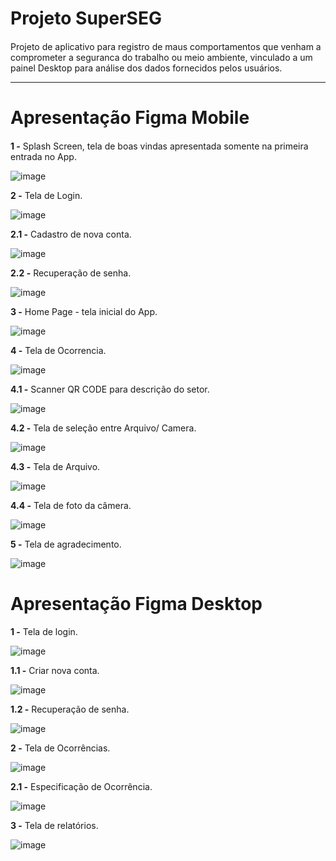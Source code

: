 # Projeto SuperSEG <h4>
 Projeto de aplicativo para registro de maus comportamentos que venham a comprometer a seguranca do trabalho ou meio ambiente, vinculado a um painel Desktop para análise dos dados fornecidos pelos usuários.
 
 ---
 
 # Apresentação Figma Mobile <h4>
 
 **1 -** Splash Screen, tela de boas vindas apresentada somente na primeira entrada no App.
 
 ![image](https://user-images.githubusercontent.com/110852189/189751834-e72940ae-5df2-4034-8187-32e614914c21.png)

 **2 -** Tela de Login.
 
 ![image](https://user-images.githubusercontent.com/110852189/189752315-18ecf642-a2c9-4f38-ad51-1bf8bd499457.png)
 
 **2.1 -** Cadastro de nova conta.
 
 ![image](https://user-images.githubusercontent.com/110852189/189752541-76874bfe-8f88-4dcd-b659-e8aac7871a31.png)
 
 **2.2 -** Recuperação de senha.
 
 ![image](https://user-images.githubusercontent.com/110852189/189752599-cb1a1989-fe2e-4424-b374-2742a1c8ea6e.png)
 
 **3 -** Home Page - tela inicial do App.
 
 ![image](https://user-images.githubusercontent.com/110852189/189752738-bdc944e1-164e-4d53-974b-cd4552a467a4.png)
 
 **4 -** Tela de Ocorrencia.
 
 ![image](https://user-images.githubusercontent.com/110852189/189752846-f0834166-9e9d-4d84-b042-785f61ad2ed0.png)
 
 **4.1 -** Scanner QR CODE para descrição do setor.
 
 ![image](https://user-images.githubusercontent.com/110852189/189753353-d42eeed1-bff9-4e5a-aad7-06c8d8c9c259.png)
 
 **4.2 -** Tela de seleção entre Arquivo/ Camera.
 
 ![image](https://user-images.githubusercontent.com/110852189/189753618-917d8313-085b-40e5-9449-cdeefb8f1bea.png)
 
 **4.3 -** Tela de Arquivo.
 
 ![image](https://user-images.githubusercontent.com/110852189/189753869-757a7f89-60cb-44a6-ba4b-1b5d6e8dffb5.png)
 
 **4.4 -** Tela de foto da câmera. 
 
 ![image](https://user-images.githubusercontent.com/110852189/189753984-f8a0bea2-f7ad-4298-b693-5b84e0f94179.png)
 
 **5 -** Tela de agradecimento.

 ![image](https://user-images.githubusercontent.com/110852189/189754885-42d3c0da-0c14-4757-8af9-f1f1601ee113.png)

# Apresentação Figma Desktop <h4>

**1 -** Tela de login.

![image](https://user-images.githubusercontent.com/110852189/189960049-52f2ebda-5b7a-446f-b02d-437e6bd55db9.png)

**1.1 -** Criar nova conta.

![image](https://user-images.githubusercontent.com/110852189/189960313-4a5a2b7e-2715-4868-8d91-5f48d2d86ccc.png)

**1.2 -** Recuperação de senha.

![image](https://user-images.githubusercontent.com/110852189/189960471-302d8e59-85ce-4144-8590-6defa82a8b05.png)

**2 -** Tela de Ocorrências.

![image](https://user-images.githubusercontent.com/110852189/189960947-e488ce0d-cbe7-4057-a48f-67e79a3db24e.png)

**2.1 -** Especificação de Ocorrência.

![image](https://user-images.githubusercontent.com/110852189/189961231-132a5a32-12df-4121-b955-480608a22896.png)

**3 -** Tela de relatórios.

![image](https://user-images.githubusercontent.com/110852189/189962184-60ddc3a6-b38e-435f-913c-914bb879bcad.png)
